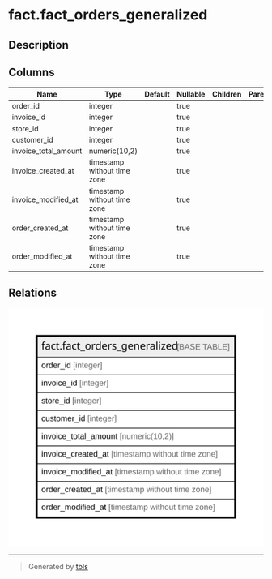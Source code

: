# fact.fact_orders_generalized

## Description

## Columns

| Name | Type | Default | Nullable | Children | Parents | Comment |
| ---- | ---- | ------- | -------- | -------- | ------- | ------- |
| order_id | integer |  | true |  |  |  |
| invoice_id | integer |  | true |  |  |  |
| store_id | integer |  | true |  |  |  |
| customer_id | integer |  | true |  |  |  |
| invoice_total_amount | numeric(10,2) |  | true |  |  |  |
| invoice_created_at | timestamp without time zone |  | true |  |  |  |
| invoice_modified_at | timestamp without time zone |  | true |  |  |  |
| order_created_at | timestamp without time zone |  | true |  |  |  |
| order_modified_at | timestamp without time zone |  | true |  |  |  |

## Relations

![er](fact.fact_orders_generalized.svg)

---

> Generated by [tbls](https://github.com/k1LoW/tbls)

